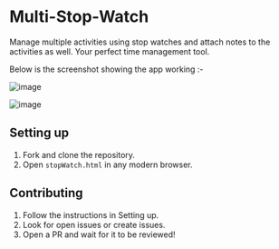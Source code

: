 # Multi-Stop-Watch
Manage multiple activities using stop watches and attach notes to the activities as well. Your perfect time management tool.

Below is the screenshot showing the app working :- 

![image](https://cloud.githubusercontent.com/assets/9693472/25718789/02f4d940-3125-11e7-8c8d-fd0212a37c38.png)

![image](https://cloud.githubusercontent.com/assets/9693472/26283282/ea0338d4-3e42-11e7-880b-3622393378e7.png)


## Setting up 
1) Fork and clone the repository.
2) Open `stopWatch.html` in any modern browser.

## Contributing
1) Follow the instructions in Setting up.
2) Look for open issues or create issues.
3) Open a PR and wait for it to be reviewed!

